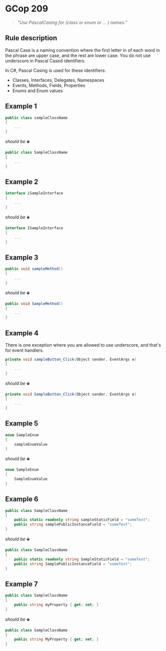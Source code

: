 # GCop 209

> *"Use PascalCasing for (class or enum or ... ) names."*

## Rule description

Pascal Case is a naming convention where the first letter in of each word in the phrase are upper case, and the rest are lower case.
You do not use underscore in Pascal Cased identifiers.

In C#, Pascal Casing is used for these identifiers:

* Classes, Interfaces, Delegates, Namespaces
* Events, Methods, Fields, Properties
* Enums and Enum values

## Example 1

```csharp
public class sampleClassName
{
    ...
}
```

*should be* 🡻

```csharp
public class SampleClassName
{
    ...
}
```

## Example 2

```csharp
interface iSampleInterface
{
    ...
}
```

*should be* 🡻

```csharp
interface ISampleInterface
{
    ...
}
```

## Example 3

```csharp
public void sampleMethod()
{
    ...
}
```

*should be* 🡻

```csharp
public void SampleMethod()
{
    ...
}
```
 
## Example 4

There is one exception where you are allowed to use underscore, and that's for event handlers.

```csharp
private void sampleButton_Click(Object sender, EventArgs e)
{
    ...
}
```

*should be* 🡻

```csharp
private void SampleButton_Click(Object sender, EventArgs e)
{
    ...
}
```
 
## Example 5

```csharp
enum SampleEnum
{
    sampleEnumValue
}
```

*should be* 🡻

```csharp
enum SampleEnum
{
    SampleEnumValue
}
```
 
## Example 6

```csharp
public class SampleClassName
{
    public static readonly string sampleStaticField = "someText";
    public string samplePublicInstanceField = "someText";
}
```

*should be* 🡻

```csharp
public class SampleClassName
{
    public static readonly string SampleStaticField = "someText";
    public string SamplePublicInstanceField = "someText";
}
```

## Example 7

```csharp
public class SampleClassName
{
    public string myProperty { get; set; }
}
```

*should be* 🡻

```csharp
public class SampleClassName
{
    public string MyProperty { get; set; }
}
```